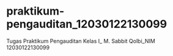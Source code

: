 # praktikum-pengauditan_12030122130099
Tugas Praktikum Pengauditan Kelas I_ M. Sabbit Qolbi_NIM 12030122130099
